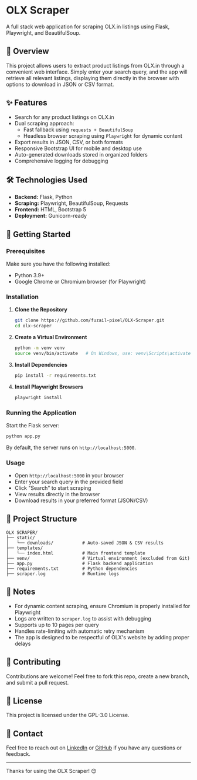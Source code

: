 # OLX Scraper

A full stack web application for scraping OLX.in listings using Flask, Playwright, and BeautifulSoup.

## 📖 Overview

This project allows users to extract product listings from OLX.in through a convenient web interface. Simply enter your search query, and the app will retrieve all relevant listings, displaying them directly in the browser with options to download in JSON or CSV format.

## ✨ Features

* Search for any product listings on OLX.in
* Dual scraping approach:
  * Fast fallback using `requests + BeautifulSoup`
  * Headless browser scraping using `Playwright` for dynamic content
* Export results in JSON, CSV, or both formats
* Responsive Bootstrap UI for mobile and desktop use
* Auto-generated downloads stored in organized folders
* Comprehensive logging for debugging

## 🛠️ Technologies Used

* **Backend:** Flask, Python
* **Scraping:** Playwright, BeautifulSoup, Requests
* **Frontend:** HTML, Bootstrap 5
* **Deployment:** Gunicorn-ready

## 🚀 Getting Started

### Prerequisites

Make sure you have the following installed:

* Python 3.9+
* Google Chrome or Chromium browser (for Playwright)

### Installation

1. **Clone the Repository**

   ```bash
   git clone https://github.com/fuzail-pixel/OLX-Scraper.git
   cd olx-scraper
   ```

2. **Create a Virtual Environment**

   ```bash
   python -m venv venv
   source venv/bin/activate   # On Windows, use: venv\Scripts\activate
   ```

3. **Install Dependencies**

   ```bash
   pip install -r requirements.txt
   ```

4. **Install Playwright Browsers**

   ```bash
   playwright install
   ```

### Running the Application

Start the Flask server:

```bash
python app.py
```

By default, the server runs on `http://localhost:5000`.

### Usage

* Open `http://localhost:5000` in your browser
* Enter your search query in the provided field
* Click "Search" to start scraping
* View results directly in the browser
* Download results in your preferred format (JSON/CSV)

## 📁 Project Structure

```
OLX SCRAPER/
├── static/
│   └── downloads/           # Auto-saved JSON & CSV results
├── templates/
│   └── index.html           # Main frontend template
├── venv/                    # Virtual environment (excluded from Git)
├── app.py                   # Flask backend application
├── requirements.txt         # Python dependencies
├── scraper.log              # Runtime logs
```

## 📝 Notes

* For dynamic content scraping, ensure Chromium is properly installed for Playwright
* Logs are written to `scraper.log` to assist with debugging
* Supports up to 10 pages per query
* Handles rate-limiting with automatic retry mechanism
* The app is designed to be respectful of OLX's website by adding proper delays

## 🤝 Contributing

Contributions are welcome! Feel free to fork this repo, create a new branch, and submit a pull request.

## 📃 License

This project is licensed under the GPL-3.0 License.

## 📧 Contact

Feel free to reach out on [LinkedIn](https://linkedin.com/in/fuzail-rehman-31a755241/) or [GitHub](https://github.com/fuzail-pixel) if you have any questions or feedback.

---

Thanks for using the OLX Scraper! 😊
